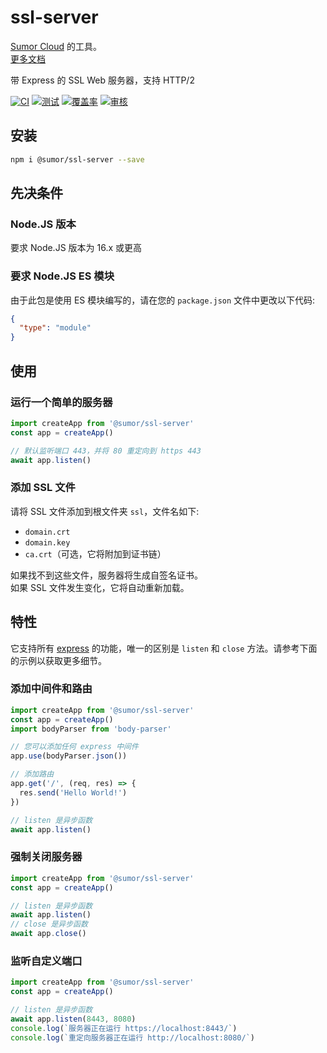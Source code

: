 # ssl-server

[Sumor Cloud](https://sumor.cloud) 的工具。  
[更多文档](https://sumor.cloud/ssl-server)

带 Express 的 SSL Web 服务器，支持 HTTP/2

[![CI](https://github.com/sumor-cloud/ssl-server/actions/workflows/ci.yml/badge.svg)](https://github.com/sumor-cloud/ssl-server/actions/workflows/ci.yml)
[![测试](https://github.com/sumor-cloud/ssl-server/actions/workflows/ut.yml/badge.svg)](https://github.com/sumor-cloud/ssl-server/actions/workflows/ut.yml)
[![覆盖率](https://github.com/sumor-cloud/ssl-server/actions/workflows/coverage.yml/badge.svg)](https://github.com/sumor-cloud/ssl-server/actions/workflows/coverage.yml)
[![审核](https://github.com/sumor-cloud/ssl-server/actions/workflows/audit.yml/badge.svg)](https://github.com/sumor-cloud/ssl-server/actions/workflows/audit.yml)

## 安装

```bash
npm i @sumor/ssl-server --save
```

## 先决条件

### Node.JS 版本

要求 Node.JS 版本为 16.x 或更高

### 要求 Node.JS ES 模块

由于此包是使用 ES 模块编写的，请在您的 `package.json` 文件中更改以下代码:

```json
{
  "type": "module"
}
```

## 使用

### 运行一个简单的服务器

```javascript
import createApp from '@sumor/ssl-server'
const app = createApp()

// 默认监听端口 443，并将 80 重定向到 https 443
await app.listen()
```

### 添加 SSL 文件

请将 SSL 文件添加到根文件夹 `ssl`，文件名如下:

- `domain.crt`
- `domain.key`
- `ca.crt`（可选，它将附加到证书链）

如果找不到这些文件，服务器将生成自签名证书。  
如果 SSL 文件发生变化，它将自动重新加载。

## 特性

它支持所有 [express](https://www.npmjs.com/package/express) 的功能，唯一的区别是 `listen` 和 `close` 方法。请参考下面的示例以获取更多细节。

### 添加中间件和路由

```javascript
import createApp from '@sumor/ssl-server'
const app = createApp()
import bodyParser from 'body-parser'

// 您可以添加任何 express 中间件
app.use(bodyParser.json())

// 添加路由
app.get('/', (req, res) => {
  res.send('Hello World!')
})

// listen 是异步函数
await app.listen()
```

### 强制关闭服务器

```javascript
import createApp from '@sumor/ssl-server'
const app = createApp()

// listen 是异步函数
await app.listen()
// close 是异步函数
await app.close()
```

### 监听自定义端口

```javascript
import createApp from '@sumor/ssl-server'
const app = createApp()

// listen 是异步函数
await app.listen(8443, 8080)
console.log(`服务器正在运行 https://localhost:8443/`)
console.log(`重定向服务器正在运行 http://localhost:8080/`)
```